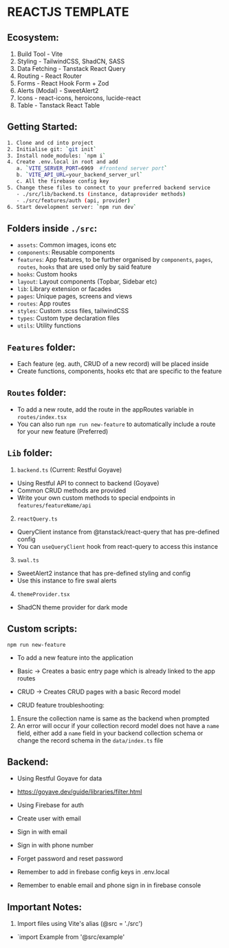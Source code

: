 # REACTJS TEMPLATE

## Ecosystem:

1. Build Tool - Vite
2. Styling - TailwindCSS, ShadCN, SASS
3. Data Fetching - Tanstack React Query
4. Routing - React Router
5. Forms - React Hook Form + Zod
6. Alerts (Modal) - SweetAlert2
7. Icons - react-icons, heroicons, lucide-react
8. Table - Tanstack React Table

## Getting Started:

```sh
1. Clone and cd into project
2. Initialise git: `git init`
3. Install node_modules: `npm i`
4. Create .env.local in root and add
   a. `VITE_SERVER_PORT=6969  #frontend server port`
   b. `VITE_API_URL=your_backend_server_url`
   c. All the firebase config key
5. Change these files to connect to your preferred backend service
   - ./src/lib/backend.ts (instance, dataprovider methods)
   - ./src/features/auth (api, provider)
6. Start development server: `npm run dev`
```

## Folders inside `./src`:

- `assets`: Common images, icons etc
- `components`: Reusable components
- `features`: App features, to be further organised by `components`, `pages`, `routes`, `hooks` that are used only by said feature
- `hooks`: Custom hooks
- `layout`: Layout components (Topbar, Sidebar etc)
- `lib`: Library extension or facades
- `pages`: Unique pages, screens and views
- `routes`: App routes
- `styles`: Custom .scss files, tailwindCSS
- `types`: Custom type declaration files
- `utils`: Utility functions

## `Features` folder:

- Each feature (eg. auth, CRUD of a new record) will be placed inside
- Create functions, components, hooks etc that are specific to the feature

## `Routes` folder:

- To add a new route, add the route in the appRoutes variable in `routes/index.tsx`
- You can also run `npm run new-feature` to automatically include a route for your new feature (Preferred)

## `Lib` folder:

1. `backend.ts` (Current: Restful Goyave)

- Using Restful API to connect to backend (Goyave)
- Common CRUD methods are provided
- Write your own custom methods to special endpoints in `features/featureName/api`

2. `reactQuery.ts`

- QueryClient instance from @tanstack/react-query that has pre-defined config
- You can `useQueryClient` hook from react-query to access this instance

3. `swal.ts`

- SweetAlert2 instance that has pre-defined styling and config
- Use this instance to fire swal alerts

4. `themeProvider.tsx`

- ShadCN theme provider for dark mode

## Custom scripts:

`npm run new-feature`

- To add a new feature into the application
- Basic -> Creates a basic entry page which is already linked to the app routes
- CRUD -> Creates CRUD pages with a basic Record model

- CRUD feature troubleshooting:

1. Ensure the collection name is same as the backend when prompted
2. An error will occur if your collection record model does not have a `name` field, either add a `name` field in your backend collection schema or change the record schema in the `data/index.ts` file

## Backend:

- Using Restful Goyave for data
- https://goyave.dev/guide/libraries/filter.html

- Using Firebase for auth
- Create user with email
- Sign in with email
- Sign in with phone number
- Forget password and reset password
- Remember to add in firebase config keys in .env.local
- Remember to enable email and phone sign in in firebase console

## Important Notes:

1. Import files using Vite's alias (@src = './src')

- `import Example from '@src/example'
